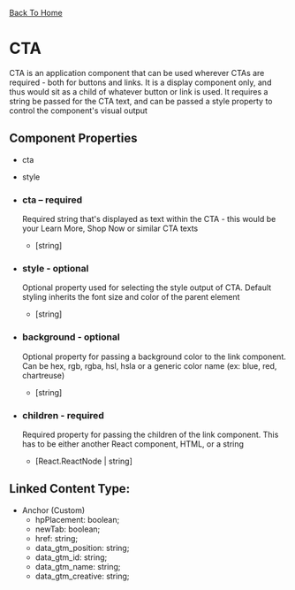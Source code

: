 [Back To Home](../../../)

# CTA

CTA is an application component that can be used wherever CTAs are required - both for buttons and links. It is a display component only, and thus would sit as a child of whatever button or link is used. It requires a string be passed for the CTA text, and can be passed a style property to control the component's visual output

## Component Properties

- cta
- style

- ### cta – required

  Required string that's displayed as text within the CTA - this would be your Learn More, Shop Now or similar CTA texts

  - [string]

- ### style - optional

  Optional property used for selecting the style output of CTA. Default styling inherits the font size and color of the parent element

  - [string]

- ### background - optional

  Optional property for passing a background color to the link component. Can be hex, rgb, rgba, hsl, hsla or a generic color name (ex: blue, red, chartreuse)

  - [string]

- ### children - required
  Required property for passing the children of the link component. This has to be either another React component, HTML, or a string
  - [React.ReactNode | string]

## Linked Content Type:

- Anchor (Custom)
  - hpPlacement: boolean;
  - newTab: boolean;
  - href: string;
  - data_gtm_position: string;
  - data_gtm_id: string;
  - data_gtm_name: string;
  - data_gtm_creative: string;

